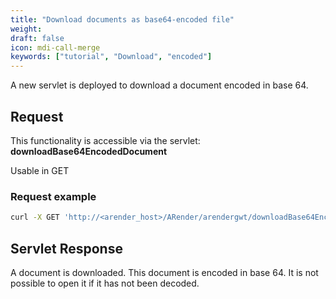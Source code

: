```yaml
---
title: "Download documents as base64-encoded file"
weight: 
draft: false
icon: mdi-call-merge
keywords: ["tutorial", "Download", "encoded"]
---
```


A new servlet is deployed to download a document encoded in base 64. 

## Request 

This functionality is accessible via the servlet: **downloadBase64EncodedDocument**

Usable in GET


### Request example

``` bash
curl -X GET 'http://<arender_host>/ARender/arendergwt/downloadBase64EncodedDocument'
```

## Servlet Response

A document is downloaded. This document is encoded in base 64. It is not possible to open it if it has not been decoded.